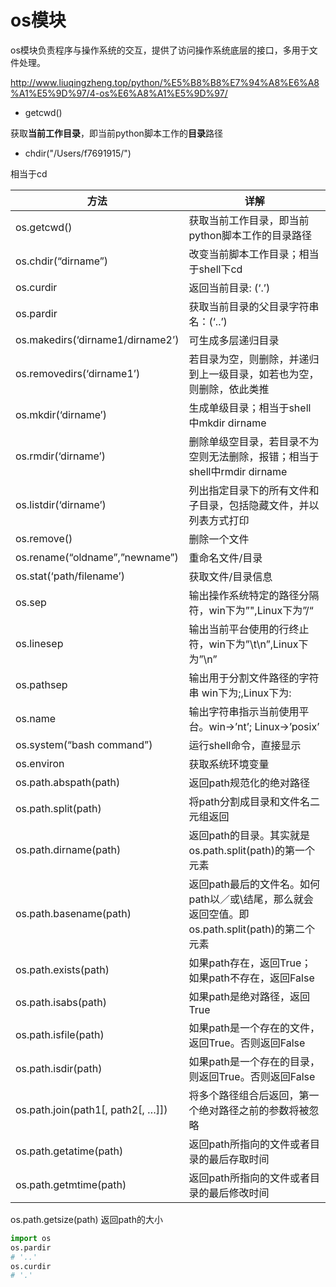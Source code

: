 # os模块

os模块负责程序与操作系统的交互，提供了访问操作系统底层的接口，多用于文件处理。



http://www.liuqingzheng.top/python/%E5%B8%B8%E7%94%A8%E6%A8%A1%E5%9D%97/4-os%E6%A8%A1%E5%9D%97/

- getcwd()

获取**当前工作目录**，即当前python脚本工作的**目录**路径

- chdir("/Users/f7691915/")

相当于cd

| 方法                              | 详解                                                         |
| --------------------------------- | ------------------------------------------------------------ |
| os.getcwd()                       | 获取当前工作目录，即当前python脚本工作的目录路径             |
| os.chdir(“dirname”)               | 改变当前脚本工作目录；相当于shell下cd                        |
| os.curdir                         | 返回当前目录: (‘.’)                                          |
| os.pardir                         | 获取当前目录的父目录字符串名：(‘..’)                         |
| os.makedirs(‘dirname1/dirname2’)  | 可生成多层递归目录                                           |
| os.removedirs(‘dirname1’)         | 若目录为空，则删除，并递归到上一级目录，如若也为空，则删除，依此类推 |
| os.mkdir(‘dirname’)               | 生成单级目录；相当于shell中mkdir dirname                     |
| os.rmdir(‘dirname’)               | 删除单级空目录，若目录不为空则无法删除，报错；相当于shell中rmdir dirname |
| os.listdir(‘dirname’)             | 列出指定目录下的所有文件和子目录，包括隐藏文件，并以列表方式打印 |
| os.remove()                       | 删除一个文件                                                 |
| os.rename(“oldname”,”newname”)    | 重命名文件/目录                                              |
| os.stat(‘path/filename’)          | 获取文件/目录信息                                            |
| os.sep                            | 输出操作系统特定的路径分隔符，win下为”",Linux下为”/“         |
| os.linesep                        | 输出当前平台使用的行终止符，win下为”\t\n”,Linux下为”\n”      |
| os.pathsep                        | 输出用于分割文件路径的字符串 win下为;,Linux下为:             |
| os.name                           | 输出字符串指示当前使用平台。win->’nt’; Linux->’posix’        |
| os.system(“bash command”)         | 运行shell命令，直接显示                                      |
| os.environ                        | 获取系统环境变量                                             |
| os.path.abspath(path)             | 返回path规范化的绝对路径                                     |
| os.path.split(path)               | 将path分割成目录和文件名二元组返回                           |
| os.path.dirname(path)             | 返回path的目录。其实就是os.path.split(path)的第一个元素      |
| os.path.basename(path)            | 返回path最后的文件名。如何path以／或\结尾，那么就会返回空值。即os.path.split(path)的第二个元素 |
| os.path.exists(path)              | 如果path存在，返回True；如果path不存在，返回False            |
| os.path.isabs(path)               | 如果path是绝对路径，返回True                                 |
| os.path.isfile(path)              | 如果path是一个存在的文件，返回True。否则返回False            |
| os.path.isdir(path)               | 如果path是一个存在的目录，则返回True。否则返回False          |
| os.path.join(path1[, path2[, …]]) | 将多个路径组合后返回，第一个绝对路径之前的参数将被忽略       |
| os.path.getatime(path)            | 返回path所指向的文件或者目录的最后存取时间                   |
| os.path.getmtime(path)            | 返回path所指向的文件或者目录的最后修改时间                   |

os.path.getsize(path) 返回path的大小

```python
import os
os.pardir
# '..'
os.curdir
# '.'


```

